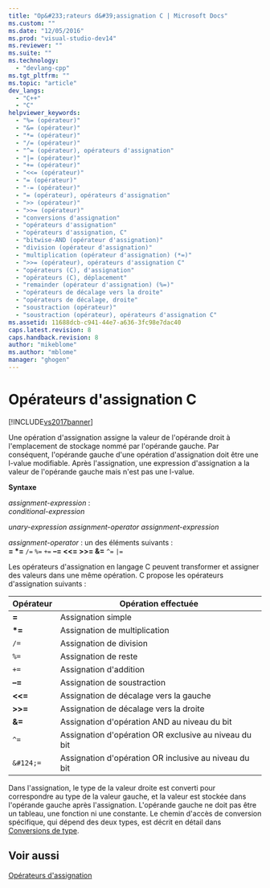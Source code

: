 ```yaml
---
title: "Op&#233;rateurs d&#39;assignation C | Microsoft Docs"
ms.custom: ""
ms.date: "12/05/2016"
ms.prod: "visual-studio-dev14"
ms.reviewer: ""
ms.suite: ""
ms.technology: 
  - "devlang-cpp"
ms.tgt_pltfrm: ""
ms.topic: "article"
dev_langs: 
  - "C++"
  - "C"
helpviewer_keywords: 
  - "%= (opérateur)"
  - "&= (opérateur)"
  - "*= (opérateur)"
  - "/= (opérateur)"
  - "^= (opérateur), opérateurs d'assignation"
  - "|= (opérateur)"
  - "+= (opérateur)"
  - "<<= (opérateur)"
  - "= (opérateur)"
  - "-= (opérateur)"
  - "= (opérateur), opérateurs d'assignation"
  - ">> (opérateur)"
  - ">>= (opérateur)"
  - "conversions d'assignation"
  - "opérateurs d'assignation"
  - "opérateurs d'assignation, C"
  - "bitwise-AND (opérateur d'assignation)"
  - "division (opérateur d'assignation)"
  - "multiplication (opérateur d'assignation) (*=)"
  - ">>= (opérateur), opérateurs d'assignation C"
  - "opérateurs (C), d'assignation"
  - "opérateurs (C), déplacement"
  - "remainder (opérateur d'assignation) (%=)"
  - "opérateurs de décalage vers la droite"
  - "opérateurs de décalage, droite"
  - "soustraction (opérateur)"
  - "soustraction (opérateur), opérateurs d'assignation C"
ms.assetid: 11688dcb-c941-44e7-a636-3fc98e7dac40
caps.latest.revision: 8
caps.handback.revision: 8
author: "mikeblome"
ms.author: "mblome"
manager: "ghogen"
---
```

# Op&#233;rateurs d&#39;assignation C
[!INCLUDE[vs2017banner](../assembler/inline/includes/vs2017banner.md)]

Une opération d'assignation assigne la valeur de l'opérande droit à l'emplacement de stockage nommé par l'opérande gauche.  Par conséquent, l'opérande gauche d'une opération d'assignation doit être une l\-value modifiable.  Après l'assignation, une expression d'assignation a la valeur de l'opérande gauche mais n'est pas une l\-value.  
  
 **Syntaxe**  
  
 *assignment\-expression* :  
 *conditional\-expression*  
  
 *unary\-expression assignment\-operator assignment\-expression*  
  
 *assignment\-operator* : un des éléments suivants :  
 **\= \*\=** `/=` `%=` `+=` **–\= \<\<\= \>\>\= &\=** `^=` `|=`  
  
 Les opérateurs d'assignation en langage C peuvent transformer et assigner des valeurs dans une même opération.  C propose les opérateurs d'assignation suivants :  
  
|Opérateur|Opération effectuée|  
|---------------|-------------------------|  
|**\=**|Assignation simple|  
|**\*\=**|Assignation de multiplication|  
|`/=`|Assignation de division|  
|`%=`|Assignation de reste|  
|`+=`|Assignation d'addition|  
|**–\=**|Assignation de soustraction|  
|**\<\<\=**|Assignation de décalage vers la gauche|  
|**\>\>\=**|Assignation de décalage vers la droite|  
|**&\=**|Assignation d'opération AND au niveau du bit|  
|`^=`|Assignation d'opération OR exclusive au niveau du bit|  
|`&#124;=`|Assignation d'opération OR inclusive au niveau du bit|  
  
 Dans l'assignation, le type de la valeur droite est converti pour correspondre au type de la valeur gauche, et la valeur est stockée dans l'opérande gauche après l'assignation.  L'opérande gauche ne doit pas être un tableau, une fonction ni une constante.  Le chemin d'accès de conversion spécifique, qui dépend des deux types, est décrit en détail dans [Conversions de type](../c-language/type-conversions-c.md).  
  
## Voir aussi  
 [Opérateurs d'assignation](../cpp/assignment-operators.md)